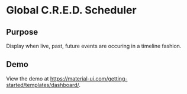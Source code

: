 # Global C.R.E.D. Scheduler

## Purpose

Display when live, past, future events are occuring in a timeline fashion.

## Demo

View the demo at https://material-ui.com/getting-started/templates/dashboard/.
